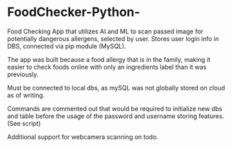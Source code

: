 # FoodChecker-Python-
Food Checking App that utilizes AI and ML to scan passed image for potentially dangerous allergens, selected by user. 
Stores user login info in DBS, connected via pip module (MySQL).

The app was built because a food allergy that is in the family, making it easier to check foods online with only an ingredients label than it was previously.

Must be connected to local dbs, as mySQL was not globally stored on cloud as of writing. 

Commands are commented out that would be required to initialize new dbs and table before the usage of the password and username storing features.
(See script)

Additional support for webcamera scanning on todo.
